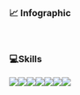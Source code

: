 ### 📈 Infographic
<div style="display:flex; flex-direction:row;">
    <a ![GitHub stats](https://github-readme-stats.vercel.app/api?username=bhdj0107)>
    <a [![Solved.ac Profile](http://mazassumnida.wtf/api/v2/generate_badge?boj=bhdj0107)]>
</div><br>

### 💻Skills
<div style="display:flex; flex-direction:row;">
    <img src="https://img.shields.io/badge/Java-007396?style=for-the-badge&logo=Java&logoColor=white"> 
    <img src="https://img.shields.io/badge/ubuntu-E95420?style=for-the-badge&logo=ubuntu&logoColor=white"> 
    <img src="https://img.shields.io/badge/vs_code-007ACC?style=for-the-badge&logo=visualStudioCode&logoColor=white"> 
    <img src="https://img.shields.io/badge/anaconda-44A833?style=for-the-badge&logo=anaconda&logoColor=white"> 
    <img src="https://img.shields.io/badge/pycharm-000000?style=for-the-badge&logo=pycharm&logoColor=white"> 
    <img src="https://img.shields.io/badge/python-3776AB?style=for-the-badge&logo=python&logoColor=white"> 
    <img src="https://img.shields.io/badge/OpenCV-5C3EE8?style=for-the-badge&logo=opencv&logoColor=white"> 
</div><br>
